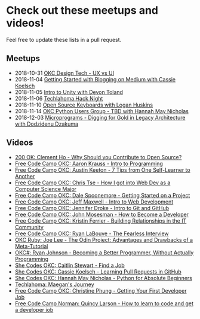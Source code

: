 # Check out these meetups and videos!

Feel free to update these lists in a pull request.

## Meetups

* 2018-10-31 [OKC Design Tech - UX vs UI](https://www.meetup.com/OKC-Design-Tech/events/255262130/)
* 2018-11-04 [Getting Started with Blogging on Medium with Cassie Koelsch](https://www.meetup.com/FreeCodeCampOKC/events/255581026/)
* 2018-11-05 [Intro to Unity with Devon Toland](https://www.meetup.com/OKC-Sharp/events/254941518/)
* 2018-11-06 [Techlahoma Hack Night](https://www.meetup.com/Techlahoma-Foundation/events/zpmmnpyxpbjb/)
* 2018-11-10 [Open Source Keyboards with Logan Huskins](https://www.meetup.com/OKC-OSH/events/254715153/)
* 2018-11-14 [OKC Python Users Group - TBD with Hannah May Nicholas](https://www.meetup.com/okcpython/)
* 2018-12-03 [Microprograms - Digging for Gold in Legacy Architecture with Dodzidenu Dzakuma](https://www.meetup.com/OKC-Sharp/events/255477000/)

## Videos

* [200 OK: Clement Ho - Why Should you Contribute to Open Source?](https://www.youtube.com/watch?v=kvLBr9kgxoo)
* [Free Code Camp OKC: Aaron Krauss - Intro to Programming](https://www.youtube.com/watch?v=zOt2pZROEuM)
* [Free Code Camp OKC: Austin Keeton - 7 Tips from One Self-Learner to Another](https://www.youtube.com/watch?v=kBx5XbHjPAY)
* [Free Code Camp OKC: Chris Tse - How I got into Web Dev as a Computer Science Major](https://www.youtube.com/watch?v=2wdUNCObvfE)
* [Free Code Camp OKC: Dale Spoonemore - Getting Started on a Project](https://www.youtube.com/watch?v=6XenFgLagTs)
* [Free Code Camp OKC: Jeff Maxwell - Intro to Web Development](https://www.youtube.com/watch?v=7l13fxjESAE)
* [Free Code Camp OKC: Jennifer Droke - Intro to Git and GitHub](https://www.twitch.tv/videos/316858556)
* [Free Code Camp OKC: John Mosesman - How to Become a Developer](https://www.youtube.com/watch?v=vYct8lrMkuM)
* [Free Code Camp OKC: Kristin Ferrier - Building Relationships in the IT Community](https://www.youtube.com/watch?v=bLsKi5YySNY)
* [Free Code Camp OKC: Ryan LaBouve - The Fearless Interview](https://www.youtube.com/watch?v=vI3qsCbMcKI)
* [OKC Ruby: Joe Lee - The Odin Project: Advantages and Drawbacks of a Meta-Tutorial](https://www.youtube.com/watch?v=kEW9-acYxTo)
* [OKC#: Ryan Johnson - Becoming a Better Programmer, Without Actually Programming](https://www.youtube.com/watch?v=q0Sw-12nCt0)
* [She Codes OKC: Caitlin Stewart - Find a Job](https://www.youtube.com/watch?v=FeyMJwrbPi4)
* [She Codes OKC: Cassie Koelsch - Learning Pull Requests in GitHub](https://www.youtube.com/watch?v=7kUe46mBD18)
* [She Codes OKC: Hannah May Nicholas - Python for Absolute Beginners](https://www.youtube.com/watch?v=hU7CWQhD4Ek)
* [Techlahoma: Maegan's Journey](https://youtu.be/PZj53WT4wcg)
* [Free Code Camp OKC: Christine Phung - Getting Your First Developer Job](https://www.youtube.com/watch?v=_2RmjYX3gsE)
* [Free Code Camp Norman: Quincy Larson - How to learn to code and get a developer job](https://www.youtube.com/watch?v=FiZzQugVSVo)
